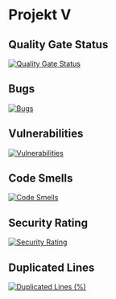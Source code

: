 # Projekt V

## Quality Gate Status
[![Quality Gate Status](https://sonarcloud.io/api/project_badges/measure?project=bananky_ebiznes&metric=alert_status)](https://sonarcloud.io/summary/new_code?id=bananky_ebiznes)


## Bugs
[![Bugs](https://sonarcloud.io/api/project_badges/measure?project=bananky_ebiznes&metric=bugs)](https://sonarcloud.io/summary/new_code?id=bananky_ebiznes)


## Vulnerabilities
[![Vulnerabilities](https://sonarcloud.io/api/project_badges/measure?project=bananky_ebiznes&metric=vulnerabilities)](https://sonarcloud.io/summary/new_code?id=bananky_ebiznes)


## Code Smells
[![Code Smells](https://sonarcloud.io/api/project_badges/measure?project=bananky_ebiznes&metric=code_smells)](https://sonarcloud.io/summary/new_code?id=bananky_ebiznes)


## Security Rating
[![Security Rating](https://sonarcloud.io/api/project_badges/measure?project=bananky_ebiznes&metric=security_rating)](https://sonarcloud.io/summary/new_code?id=bananky_ebiznes)


## Duplicated Lines
[![Duplicated Lines (%)](https://sonarcloud.io/api/project_badges/measure?project=bananky_ebiznes&metric=duplicated_lines_density)](https://sonarcloud.io/summary/new_code?id=bananky_ebiznes)